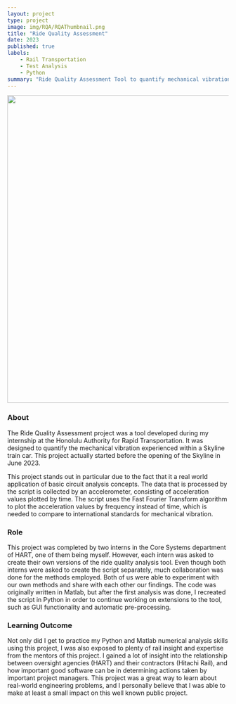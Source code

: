 ```yaml
---
layout: project
type: project
image: img/RQA/RQAThumbnail.png
title: "Ride Quality Assessment"
date: 2023
published: true
labels:
    - Rail Transportation
    - Test Analysis
    - Python
summary: "Ride Quality Assessment Tool to quantify mechanical vibration of train car"
---
```

<p align="center">
    <img width="700px" class="img-fluid" src="https://media.licdn.com/dms/image/D562DAQEMdRhW3ZH1mg/profile-treasury-image-shrink_800_800/0/1695032972400?e=1706144400&v=beta&t=e1kQRjYOstYrIsDDUCT4dl0zxFJpHobpDQJ6wHpUVVQ">
</p>

### About
The Ride Quality Assessment project was a tool developed during my internship at the Honolulu Authority for Rapid Transportation. It was designed to quantify the mechanical vibration experienced within a Skyline train car. This project actually started before the opening of the Skyline in June 2023.

This project stands out in particular due to the fact that it a real world application of basic circuit analysis concepts. The data that is processed by the script is collected by an accelerometer, consisting of acceleration values plotted by time. The script uses the Fast Fourier Transform algorithm to plot the acceleration values by frequency instead of time, which is needed to compare to international standards for mechanical vibration.

### Role
This project was completed by two interns in the Core Systems department of HART, one of them being myself. However, each intern was asked to create their own versions of the ride quality analysis tool. Even though both interns were asked to create the script separately, much collaboration was done for the methods employed. Both of us were able to experiment with our own methods and share with each other our findings. The code was originally written in Matlab, but after the first analysis was done, I recreated the script in Python in order to continue working on extensions to the tool, such as GUI functionality and automatic pre-processing.

### Learning Outcome
Not only did I get to practice my Python and Matlab numerical analysis skills using this project, I was also exposed to plenty of rail insight and expertise from the mentors of this project. I gained a lot of insight into the relationship between oversight agencies (HART) and their contractors (Hitachi Rail), and how important good software can be in determining actions taken by important project managers. This project was a great way to learn about real-world engineering problems, and I personally believe that I was able to make at least a small impact on this well known public project.



